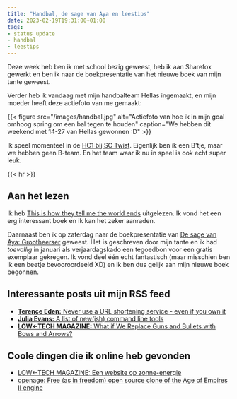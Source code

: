 ```yaml
---
title: "Handbal, de sage van Aya en leestips"
date: 2023-02-19T19:31:00+01:00
tags: 
- status update
- handbal
- leestips
---
```


Deze week heb ben ik met school bezig geweest, heb ik aan Sharefox gewerkt en ben ik naar de boekpresentatie van het nieuwe boek van mijn tante geweest.

Verder heb ik vandaag met mijn handbalteam Hellas ingemaakt, en mijn moeder heeft deze actiefoto van me gemaakt:

{{< figure src="/images/handbal.jpg" alt="Actiefoto van hoe ik in mijn goal omhoog spring om een bal tegen te houden" caption="We hebben dit weekend met 14-27 van Hellas gewonnen :D" >}}

Ik speel momenteel in de [HC1 bij SC Twist](https://sctwist.nl/joomla/handbal-start2/teams-handbal/hcj-h.html). Eigenlijk ben ik een B'tje, maar we hebben geen B-team. En het team waar ik nu in speel is ook echt super leuk.

{{< hr >}}

## Aan het lezen

Ik heb [This is how they tell me the world ends](https://www.bibliotheek.nl/catalogus/titel.434364606.html/this-is-how-they-tell-me-the-world-ends/) uitgelezen. Ik vond het een erg interessant boek en ik kan het zeker aanraden.

Daarnaast ben ik op zaterdag naar de boekpresentatie van [De sage van Aya: Grootheerser](https://www.boekscout.nl/shop2/boek.php?bid=14059) geweest. Het is geschreven door mijn tante en ik had *toevallig* in januari als verjaardagskado een tegoedbon voor een gratis exemplaar  gekregen. Ik vond deel één echt fantastisch (maar misschien ben ik een beetje bevooroordeeld XD) en ik ben dus gelijk aan mijn nieuwe boek begonnen.

## Interessante posts uit mijn RSS feed

- [**Terence Eden:** Never use a URL shortening service - even if you own it](https://shkspr.mobi/blog/2023/02/never-use-a-url-shortening-service-even-if-you-own-it/)
- [**Julia Evans:** A list of new(ish) command line tools](https://jvns.ca/blog/2022/04/12/a-list-of-new-ish--command-line-tools/)
- [**LOW←TECH MAGAZINE:** What if We Replace Guns and Bullets with Bows and Arrows?](https://solar.lowtechmagazine.com/2022/11/what-if-we-replace-guns-and-bullets-with-bows-and-arrows.html)

## Coole dingen die ik online heb gevonden

- [LOW←TECH MAGAZINE: Een website op zonne-energie](https://solar.lowtechmagazine.com)
- [openage: Free (as in freedom) open source clone of the Age of Empires II engine](https://github.com/SFTtech/openage)
